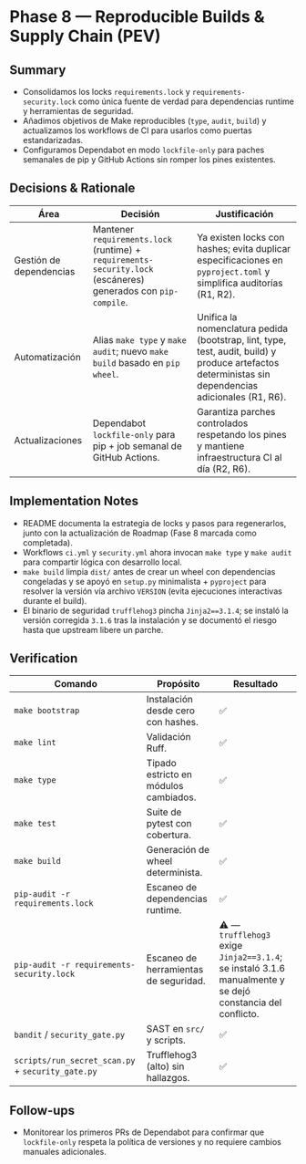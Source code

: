 # Phase 8 — Reproducible Builds & Supply Chain (PEV)

## Summary
- Consolidamos los locks `requirements.lock` y `requirements-security.lock` como única fuente de verdad para dependencias runtime y herramientas de seguridad.
- Añadimos objetivos de Make reproducibles (`type`, `audit`, `build`) y actualizamos los workflows de CI para usarlos como puertas estandarizadas.
- Configuramos Dependabot en modo `lockfile-only` para paches semanales de pip y GitHub Actions sin romper los pines existentes.

## Decisions & Rationale
| Área | Decisión | Justificación |
| --- | --- | --- |
| Gestión de dependencias | Mantener `requirements.lock` (runtime) + `requirements-security.lock` (escáneres) generados con `pip-compile`. | Ya existen locks con hashes; evita duplicar especificaciones en `pyproject.toml` y simplifica auditorías (R1, R2). |
| Automatización | Alias `make type` y `make audit`; nuevo `make build` basado en `pip wheel`. | Unifica la nomenclatura pedida (bootstrap, lint, type, test, audit, build) y produce artefactos deterministas sin dependencias adicionales (R1, R6). |
| Actualizaciones | Dependabot `lockfile-only` para pip + job semanal de GitHub Actions. | Garantiza parches controlados respetando los pines y mantiene infraestructura CI al día (R2, R6). |

## Implementation Notes
- README documenta la estrategia de locks y pasos para regenerarlos, junto con la actualización de Roadmap (Fase 8 marcada como completada).
- Workflows `ci.yml` y `security.yml` ahora invocan `make type` y `make audit` para compartir lógica con desarrollo local.
- `make build` limpia `dist/` antes de crear un wheel con dependencias congeladas y se apoyó en `setup.py` minimalista + `pyproject` para resolver la versión vía archivo `VERSION` (evita ejecuciones interactivas durante el build).
- El binario de seguridad `trufflehog3` pincha `Jinja2==3.1.4`; se instaló la versión corregida `3.1.6` tras la instalación y se documentó el riesgo hasta que upstream libere un parche.

## Verification
| Comando | Propósito | Resultado |
| --- | --- | --- |
| `make bootstrap` | Instalación desde cero con hashes. | ✅ | 
| `make lint` | Validación Ruff. | ✅ |
| `make type` | Tipado estricto en módulos cambiados. | ✅ |
| `make test` | Suite de pytest con cobertura. | ✅ |
| `make build` | Generación de wheel determinista. | ✅ |
| `pip-audit -r requirements.lock` | Escaneo de dependencias runtime. | ✅ |
| `pip-audit -r requirements-security.lock` | Escaneo de herramientas de seguridad. | ⚠️ — `trufflehog3` exige `Jinja2==3.1.4`; se instaló 3.1.6 manualmente y se dejó constancia del conflicto. |
| `bandit` / `security_gate.py` | SAST en `src/` y scripts. | ✅ |
| `scripts/run_secret_scan.py` + `security_gate.py` | Trufflehog3 (alto) sin hallazgos. | ✅ |

## Follow-ups
- Monitorear los primeros PRs de Dependabot para confirmar que `lockfile-only` respeta la política de versiones y no requiere cambios manuales adicionales.
